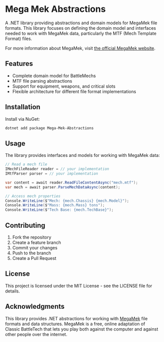 # Mega Mek Abstractions

A .NET library providing abstractions and domain models for MegaMek file formats. This library focuses on defining the domain model and interfaces needed to work with MegaMek data, particularly the MTF (Mech Template Format) files.

For more information about MegaMek, visit [the official MegaMek website](https://megamek.org/).

## Features

- Complete domain model for BattleMechs
- MTF file parsing abstractions
- Support for equipment, weapons, and critical slots
- Flexible architecture for different file format implementations

## Installation

Install via NuGet:

```bash
dotnet add package Mega-Mek-Abstractions
```

## Usage

The library provides interfaces and models for working with MegaMek data:

```csharp
// Read a mech file
IMechFileReader reader = // your implementation
IMtfParser parser = // your implementation

var content = await reader.ReadFileContentAsync("mech.mtf");
var mech = await parser.ParseMechDataAsync(content);

// Access mech properties
Console.WriteLine($"Mech: {mech.Chassis} {mech.Model}");
Console.WriteLine($"Mass: {mech.Mass} tons");
Console.WriteLine($"Tech Base: {mech.TechBase}");
```

## Contributing

1. Fork the repository
2. Create a feature branch
3. Commit your changes
4. Push to the branch
5. Create a Pull Request

## License

This project is licensed under the MIT License - see the LICENSE file for details.

## Acknowledgments

This library provides .NET abstractions for working with [MegaMek](https://megamek.org/) file formats and data structures. MegaMek is a free, online adaptation of Classic BattleTech that lets you play both against the computer and against other people over the internet.

